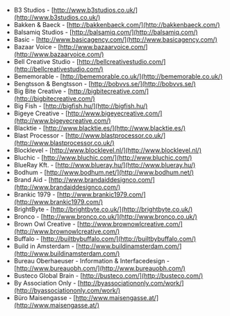  * B3 Studios - [http://www.b3studios.co.uk/](http://www.b3studios.co.uk/)
 * Bakken & Baeck - [http://bakkenbaeck.com/](http://bakkenbaeck.com/)
 * Balsamiq Studios - [http://balsamiq.com/](http://balsamiq.com/)
 * Basic - [http://www.basicagency.com/](http://www.basicagency.com/)
 * Bazaar Voice - [http://www.bazaarvoice.com/](http://www.bazaarvoice.com/)
 * Bell Creative Studio - [http://bellcreativestudio.com/](http://bellcreativestudio.com/)
 * Bememorable - [http://bememorable.co.uk/](http://bememorable.co.uk/)
 * Bengtsson & Bengtsson - [http://bobvvs.se/](http://bobvvs.se/)
 * Big Bite Creative - [http://bigbitecreative.com/](http://bigbitecreative.com/)
 * Big Fish - [http://bigfish.hu/](http://bigfish.hu/)
 * Bigeye Creative - [http://www.bigeyecreative.com/](http://www.bigeyecreative.com/)
 * Blacktie - [http://www.blacktie.es/](http://www.blacktie.es/)
 * Blast Processor - [http://www.blastprocessor.co.uk/](http://www.blastprocessor.co.uk/)
 * Blocklevel - [http://www.blocklevel.nl/](http://www.blocklevel.nl/)
 * Bluchic - [http://www.bluchic.com/](http://www.bluchic.com/)
 * BlueRay Kft. - [http://www.blueray.hu/](http://www.blueray.hu/)
 * Bodhum - [http://www.bodhum.net/](http://www.bodhum.net/)
 * Brand Aid - [http://www.brandaiddesignco.com/](http://www.brandaiddesignco.com/)
 * Brankic 1979 - [http://www.brankic1979.com/](http://www.brankic1979.com/)
 * BrightByte - [http://brightbyte.co.uk/](http://brightbyte.co.uk/)
 * Bronco - [http://www.bronco.co.uk/](http://www.bronco.co.uk/)
 * Brown Owl Creative - [http://www.brownowlcreative.com/](http://www.brownowlcreative.com/)
 * Buffalo - [http://builtbybuffalo.com/](http://builtbybuffalo.com/)
 * Build in Amsterdam - [http://www.buildinamsterdam.com/](http://www.buildinamsterdam.com/)
 * Bureau Oberhaeuser - Information & Interfacedesign - [http://www.bureauobh.com/](http://www.bureauobh.com/)
 * Busteco Global Brain - [http://busteco.com/](http://busteco.com/)
 * By Association Only - [http://byassociationonly.com/work/](http://byassociationonly.com/work/)
 * Büro Maisengasse - [http://www.maisengasse.at/](http://www.maisengasse.at/)